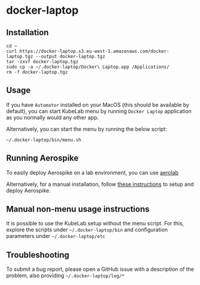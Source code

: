 # docker-laptop

## Installation

```
cd ~
curl https://docker-laptop.s3.eu-west-1.amazonaws.com/docker-laptop.tgz --output docker-laptop.tgz
tar -zxvf docker-laptop.tgz
sudo cp -a ~/.docker-laptop/Docker\ Laptop.app /Applications/
rm -f docker-laptop.tgz
```

## Usage

If you have `Automator` installed on your MacOS (this should be available by default), you can start KubeLab menu by running `Docker Laptop` application as you normally would any other app.

Alternatively, you can start the menu by running the below script:

```
~/.docker-laptop/bin/menu.sh
```

## Running Aerospike

To easily deploy Aerospike on a lab environment, you can use [aerolab](https://github.com/aerospike/aerolab)

Alternatively, for a manual installation, follow [these instructions](https://docs.aerospike.com/server/operations/install/docker-desktop#start-a-container-and-the-database-by-using-this-image) to setup and deploy Aerospike.

## Manual non-menu usage instructions

It is possible to use the KubeLab setup without the menu script. For this, explore the scripts under `~/.docker-laptop/bin` and configuration parameters under `~/.docker-laptop/etc`

## Troubleshooting

To submit a bug report, please open a GitHub issue with a description of the problem, also providing `~/.docker-laptop/log/*`
